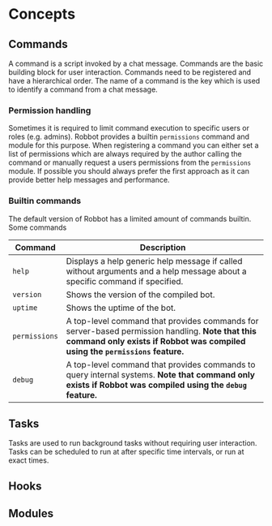 # Concepts

## Commands

A command is a script invoked by a chat message. Commands are the basic building block for user interaction. Commands need to be registered and have a hierarchical order. The name of a command is the key which is used to identify a command from a chat message.

### Permission handling

Sometimes it is required to limit command execution to specific users or roles (e.g. admins). Robbot provides a builtin `permissions` command and module for this purpose. When registering a command you can either set a list of permissions which are always required by the author calling the command or manually request a users permissions from the `permissions` module. If possible you should always prefer the first approach as it can provide better help messages and performance.

### Builtin commands

The default version of Robbot has a limited amount of commands builtin. Some commands 

| Command   | Description |
| --------- | ----------- |
| `help`    | Displays a help generic help message if called without arguments and a help message about a specific command if specified. |
| `version` | Shows the version of the compiled bot. |
| `uptime`  | Shows the uptime of the bot. |
| `permissions` | A top-level command that provides commands for server-based permission handling. **Note that this command only exists if Robbot was compiled using the `permissions` feature.** |
| `debug` | A top-level command that provides commands to query internal systems. **Note that command only exists if Robbot was compiled using the `debug` feature.** |

## Tasks

Tasks are used to run background tasks without requiring user interaction. Tasks can be scheduled to run at after specific time intervals, or run at exact times.

## Hooks

## Modules

